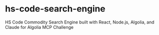 # hs-code-search-engine
HS Code Commodity Search Engine built with React, Node.js, Algolia, and Claude for Algolia MCP Challenge
